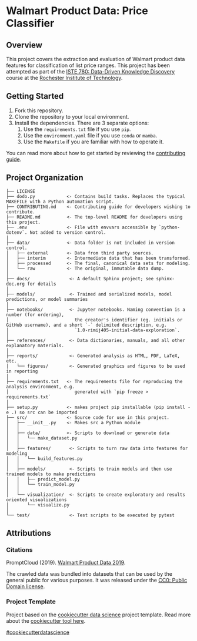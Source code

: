 # Walmart Product Data: Price Classifier

## Overview

This project covers the extraction and evaluation of Walmart product data features for classification of list price ranges. This project has been attempted as part of the [ISTE 780: Data-Driven Knowledge Discovery](https://www.rit.edu/online/study/information-sciences-and-technologies-ms#:~:text=Credits%203-,ISTE-780,-Data%20Driven%20Knowledge) course at the [Rochester Institute of Technology](https://rit.edu/).

## Getting Started

1. Fork this repository.
2. Clone the repository to your local environment.
3. Install the dependencies. There are 3 separate options:
   1. Use the `requirements.txt` file if you use `pip`.
   2. Use the `environment.yaml` file if you use `conda` or `mamba`.
   3. Use the `Makefile` if you are familiar with how to operate it.

You can read more about how to get started by reviewing the [contributing guide](CONTRIBUTING.md).

## Project Organization

    ├── LICENSE
    ├── dodo.py            <- Contains build tasks. Replaces the typical MAKEFILE with a Python automation script.
    ├── CONTRIBUTING.md    <- Contributing guide for developers wishing to contribute.
    ├── README.md          <- The top-level README for developers using this project.
    ├── .env               <- File with envvars accessible by `python-dotenv`. Not added to version control.
    |
    ├── data/              <- Data folder is not included in version control.
    │   ├── external       <- Data from third party sources.
    │   ├── interim        <- Intermediate data that has been transformed.
    │   ├── processed      <- The final, canonical data sets for modeling.
    │   └── raw            <- The original, immutable data dump.
    │
    ├── docs/               <- A default Sphinx project; see sphinx-doc.org for details
    │
    ├── models/             <- Trained and serialized models, model predictions, or model summaries
    │
    ├── notebooks/          <- Jupyter notebooks. Naming convention is a number (for ordering),
    │                         the creator's identifier (eg. initials or GitHub username), and a short `-` delimited description, e.g.
    │                         `1.0-rimij405-initial-data-exploration`.
    │
    ├── references/         <- Data dictionaries, manuals, and all other explanatory materials.
    │
    ├── reports/            <- Generated analysis as HTML, PDF, LaTeX, etc.
    │   └── figures/        <- Generated graphics and figures to be used in reporting
    │
    ├── requirements.txt   <- The requirements file for reproducing the analysis environment, e.g.
    │                         generated with `pip freeze > requirements.txt`
    │
    ├── setup.py           <- makes project pip installable (pip install -e .) so src can be imported
    ├── src/               <- Source code for use in this project.
    │   ├── __init__.py    <- Makes src a Python module
    │   │
    │   ├── data/          <- Scripts to download or generate data
    │   │   └── make_dataset.py
    │   │
    │   ├── features/       <- Scripts to turn raw data into features for modeling
    │   │   └── build_features.py
    │   │
    │   ├── models/         <- Scripts to train models and then use trained models to make predictions
    │   │   ├── predict_model.py
    │   │   └── train_model.py
    │   │
    │   └── visualization/  <- Scripts to create exploratory and results oriented visualizations
    │       └── visualize.py
    │
    └── test/               <- Test scripts to be executed by pytest

## Attributions

### Citations

PromptCloud (2019). [Walmart Product Data 2019](https://www.kaggle.com/promptcloud/walmart-product-data-2019).

The crawled data was bundled into datasets that can be used by the general public for various purposes. It was released under the [CC0: Public Domain license](https://creativecommons.org/publicdomain/zero/1.0/).

### Project Template

Project based on the [cookiecutter data science](https://drivendata.github.io/cookiecutter-data-science/)  project template. Read more about the [cookiecutter tool here](https://cookiecutter.readthedocs.io/en/latest/README.html).

[#cookiecutterdatascience](https://github.com/topics/cookiecutter-data-science)
